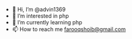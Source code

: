 - 👋 Hi, I’m @advin1369
- 👀 I’m interested in php
- 🌱 I’m currently learning php
- 📫 How to reach me farooqshoib@gmail.com

<!---
advin1369/advin1369 is a ✨ special ✨ repository because its `README.md` (this file) appears on your GitHub profile.
You can click the Preview link to take a look at your changes.
--->
